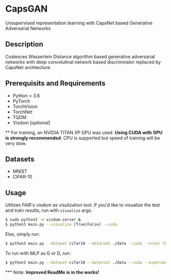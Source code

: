 # CapsGAN 
Unsupervised representation learning with CapsNet based Generative Adversarial Networks


## Description

Coalesces Wassertein Distance algorithm based generative adversarial networks with deep convolutinal network based discriminator replaced by CapsNet architecture.

## Prerequisits and Requirements

* Python > 3.6
* PyTorch
* TorchVision
* TorchNet
* TQDM
* Visdom [_optional_]

** For training, an NVIDIA TITAN XP GPU was used. __Using CUDA with GPU is strongly recommended__. CPU is supported but speed of training will be very slow.

## Datasets

* MNIST
* CIFAR-10

## Usage

Utilizes FAIR's visdom as visulization tool. If you'd like to visualize the test and train results, run with `visualize` args. 

```bash
$ sudo python3 -m visdom.server &
$ python3 main.py --visualize [True|False] --cuda
```

Else, simply run:

```bash
$ python3 main.py --dataset cifar10 --dataroot ./data --cuda --niter [NUM_EPOCHS] --
```

To run with MLP as G or D, run:
```bash
$ python3 main.py --dataset cifar10 --dataroot ./data --cuda --experiment {Name} --mlp_G --ngf 512
```



*** Note: __Improved ReadMe is in the works!__ 





